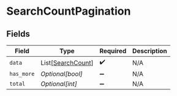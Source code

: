 # SearchCountPagination


## Fields

| Field                                                   | Type                                                    | Required                                                | Description                                             |
| ------------------------------------------------------- | ------------------------------------------------------- | ------------------------------------------------------- | ------------------------------------------------------- |
| `data`                                                  | List[[SearchCount](../../models/shared/searchcount.md)] | :heavy_check_mark:                                      | N/A                                                     |
| `has_more`                                              | *Optional[bool]*                                        | :heavy_minus_sign:                                      | N/A                                                     |
| `total`                                                 | *Optional[int]*                                         | :heavy_minus_sign:                                      | N/A                                                     |